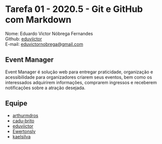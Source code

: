 # Tarefa 01 - 2020.5 - Git e GitHub com Markdown

Nome: Eduardo Victor Nóbrega Fernandes  
Github: [eduviictor](https://github.com/eduviictor)  
E-mail: eduvictornobrega@gmail.com  


## Event Manager

Event Manager é solução web para entregar praticidade, organização e acessibilidade para organizadores criarem seus eventos, bem como os interessados adquirirem informações, comprarem ingressos e receberem notificações sobre a atração desejada.

## Equipe

* [arthurmdros](https://github.com/arthurmdros)
* [cadu-brito](https://github.com/cadu-brito)
* [eduviictor](https://github.com/eduviictor)
* [Ewertonslv](https://github.com/Ewertonslv)
* [kaelsilva](https://github.com/kaelsilva)